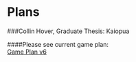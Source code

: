 Plans
========
###Collin Hover, Graduate Thesis: Kaiopua

####Please see current game plan:   
[Game Plan v6](https://github.com/collinhover/kaiopua/raw/master/plans/game_plan_v6.md "Game Plan v6")